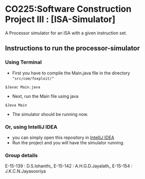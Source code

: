 # CO225:Software Construction Project III : [ISA-Simulator]
A Processor simulator for an ISA with a given instruction set.

## Instructions to run the processor-simulator
### Using Terminal
- First you have to compile the Main.java file in the directory ```"src/com/foxploit/"```
```
$Javac Main.java
```
- Next, run the Main file using java
```
$Java Main
```
- The simulator should be running now.

### Or, using IntelliJ IDEA
- you can simply open this repository in [IntelliJ IDEA](https://www.jetbrains.com/idea/download/#section=windows)
- Run the project and you will have the simulator running.

### Group details
E-15-139 : D.S.Ishanthi_
E-15-142 : A.H.G.D.Jayalath_
E-15-154 : J.K.C.N.Jayasooriya 
